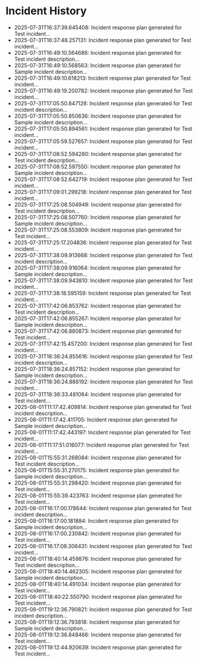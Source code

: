 # Incident History

- 2025-07-31T16:37:39.645408: Incident response plan generated for Test incident...
- 2025-07-31T16:37:48.257131: Incident response plan generated for Test incident...
- 2025-07-31T16:49:10.564686: Incident response plan generated for Test incident description...
- 2025-07-31T16:49:10.568563: Incident response plan generated for Sample incident description...
- 2025-07-31T16:49:10.618213: Incident response plan generated for Test incident...
- 2025-07-31T16:49:19.200782: Incident response plan generated for Test incident...
- 2025-07-31T17:05:50.847128: Incident response plan generated for Test incident description...
- 2025-07-31T17:05:50.850636: Incident response plan generated for Sample incident description...
- 2025-07-31T17:05:50.894561: Incident response plan generated for Test incident...
- 2025-07-31T17:05:59.527657: Incident response plan generated for Test incident...
- 2025-07-31T17:08:52.594280: Incident response plan generated for Test incident description...
- 2025-07-31T17:08:52.597550: Incident response plan generated for Sample incident description...
- 2025-07-31T17:08:52.642719: Incident response plan generated for Test incident...
- 2025-07-31T17:09:01.299218: Incident response plan generated for Test incident...
- 2025-07-31T17:25:08.504949: Incident response plan generated for Test incident description...
- 2025-07-31T17:25:08.507760: Incident response plan generated for Sample incident description...
- 2025-07-31T17:25:08.553809: Incident response plan generated for Test incident...
- 2025-07-31T17:25:17.204836: Incident response plan generated for Test incident...
- 2025-07-31T17:38:09.913668: Incident response plan generated for Test incident description...
- 2025-07-31T17:38:09.916064: Incident response plan generated for Sample incident description...
- 2025-07-31T17:38:09.943810: Incident response plan generated for Test incident...
- 2025-07-31T17:38:18.595159: Incident response plan generated for Test incident...
- 2025-07-31T17:42:06.853762: Incident response plan generated for Test incident description...
- 2025-07-31T17:42:06.855267: Incident response plan generated for Sample incident description...
- 2025-07-31T17:42:06.880873: Incident response plan generated for Test incident...
- 2025-07-31T17:42:15.457200: Incident response plan generated for Test incident...
- 2025-07-31T18:36:24.855616: Incident response plan generated for Test incident description...
- 2025-07-31T18:36:24.857152: Incident response plan generated for Sample incident description...
- 2025-07-31T18:36:24.888192: Incident response plan generated for Test incident...
- 2025-07-31T18:36:33.481064: Incident response plan generated for Test incident...
- 2025-08-01T11:17:42.409814: Incident response plan generated for Test incident description...
- 2025-08-01T11:17:42.411705: Incident response plan generated for Sample incident description...
- 2025-08-01T11:17:42.443197: Incident response plan generated for Test incident...
- 2025-08-01T11:17:51.016077: Incident response plan generated for Test incident...
- 2025-08-01T15:55:31.268084: Incident response plan generated for Test incident description...
- 2025-08-01T15:55:31.270175: Incident response plan generated for Sample incident description...
- 2025-08-01T15:55:31.298420: Incident response plan generated for Test incident...
- 2025-08-01T15:55:39.423763: Incident response plan generated for Test incident...
- 2025-08-01T16:17:00.178644: Incident response plan generated for Test incident description...
- 2025-08-01T16:17:00.181884: Incident response plan generated for Sample incident description...
- 2025-08-01T16:17:00.230842: Incident response plan generated for Test incident...
- 2025-08-01T16:17:08.306431: Incident response plan generated for Test incident...
- 2025-08-01T18:40:14.459876: Incident response plan generated for Test incident description...
- 2025-08-01T18:40:14.462305: Incident response plan generated for Sample incident description...
- 2025-08-01T18:40:14.491034: Incident response plan generated for Test incident...
- 2025-08-01T18:40:22.550790: Incident response plan generated for Test incident...
- 2025-08-01T19:12:36.790821: Incident response plan generated for Test incident description...
- 2025-08-01T19:12:36.793818: Incident response plan generated for Sample incident description...
- 2025-08-01T19:12:36.848466: Incident response plan generated for Test incident...
- 2025-08-01T19:12:44.920639: Incident response plan generated for Test incident...
